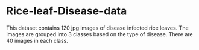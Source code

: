 # Rice-leaf-Disease-data
This dataset contains 120 jpg images of disease infected rice leaves. The images are grouped into 3 classes based on the type of disease. There are 40 images in each class.
